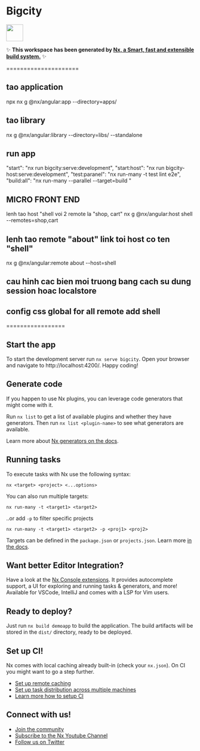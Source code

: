 
# Bigcity

<a alt="Nx logo" href="https://nx.dev" target="_blank" rel="noreferrer"><img src="https://raw.githubusercontent.com/nrwl/nx/master/images/nx-logo.png" width="45"></a>

✨ **This workspace has been generated by [Nx, a Smart, fast and extensible build system.](https://nx.dev)** ✨

=====================
## tao application
npx nx g @nx/angular:app <appName> --directory=apps/<appName>

## tao library
nx g @nx/angular:library <libName> --directory=libs/<libName> --standalone

## run app
"start": "nx run bigcity:serve:development",
    "start:host": "nx run bigcity-host:serve:development",
    "test:paranel": "nx run-many -t test lint e2e",
    "build:all": "nx run-many --parallel --target=build "


## MICRO FRONT END
lenh tao host "shell  voi 2 remote la "shop, cart"
nx g @nx/angular:host shell --remotes=shop,cart 


## lenh tao remote "about" link toi host co ten "shell"
nx g @nx/angular:remote about --host=shell
## cau hinh cac bien moi truong bang cach su dung session hoac localstore

## config css global for all remote add shell

=================
## Start the app

To start the development server run `nx serve bigcity`. Open your browser and navigate to http://localhost:4200/. Happy coding!


## Generate code

If you happen to use Nx plugins, you can leverage code generators that might come with it.

Run `nx list` to get a list of available plugins and whether they have generators. Then run `nx list <plugin-name>` to see what generators are available.

Learn more about [Nx generators on the docs](https://nx.dev/plugin-features/use-code-generators).

## Running tasks

To execute tasks with Nx use the following syntax:

```
nx <target> <project> <...options>
```

You can also run multiple targets:

```
nx run-many -t <target1> <target2>
```

..or add `-p` to filter specific projects

```
nx run-many -t <target1> <target2> -p <proj1> <proj2>
```

Targets can be defined in the `package.json` or `projects.json`. Learn more [in the docs](https://nx.dev/core-features/run-tasks).

## Want better Editor Integration?

Have a look at the [Nx Console extensions](https://nx.dev/nx-console). It provides autocomplete support, a UI for exploring and running tasks & generators, and more! Available for VSCode, IntelliJ and comes with a LSP for Vim users.

## Ready to deploy?

Just run `nx build demoapp` to build the application. The build artifacts will be stored in the `dist/` directory, ready to be deployed.

## Set up CI!

Nx comes with local caching already built-in (check your `nx.json`). On CI you might want to go a step further.

- [Set up remote caching](https://nx.dev/core-features/share-your-cache)
- [Set up task distribution across multiple machines](https://nx.dev/core-features/distribute-task-execution)
- [Learn more how to setup CI](https://nx.dev/recipes/ci)

## Connect with us!

- [Join the community](https://nx.dev/community)
- [Subscribe to the Nx Youtube Channel](https://www.youtube.com/@nxdevtools)
- [Follow us on Twitter](https://twitter.com/nxdevtools)

